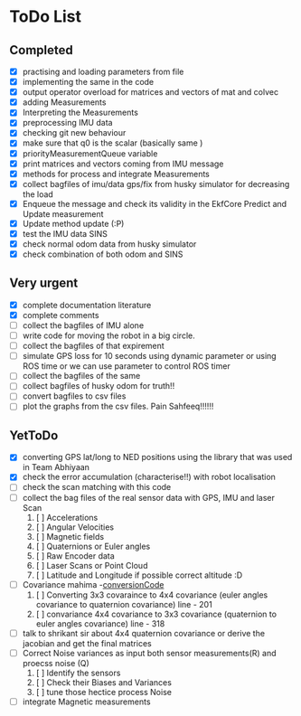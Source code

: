 # ToDo List
## Completed
- [x] practising and loading parameters from file
- [x] implementing the same in the code
- [x] output operator overload for matrices and vectors of mat and colvec
- [x] adding Measurements
- [x] Interpreting the Measurements
- [x] preprocessing IMU data
- [x] checking git new behaviour
- [x] make sure that q0 is the scalar (basically same )
- [x] priorityMeasurementQueue variable
- [x] print matrices and vectors coming from IMU message
- [x] methods for process and integrate Measurements
- [x] collect bagfiles of imu/data gps/fix from husky simulator for decreasing the load
- [x] Enqueue the message and check its validity in the EkfCore Predict and Update measurement
- [x] Update method update (:P)
- [x] test the IMU data SINS
- [x] check normal odom data from husky simulator
- [x] check combination of both odom and SINS

## Very urgent
- [x] complete documentation literature
- [x] complete comments
- [ ] collect the bagfiles of IMU alone
- [ ] write code for moving the robot in a big circle.
- [ ] collect the bagfiles of that expirement
- [ ] simulate GPS loss for 10 seconds using dynamic parameter or using ROS time or we can use parameter to control ROS timer
- [ ] collect the bagfiles of the same
- [ ] collect bagfiles of husky odom for truth!!
- [ ] convert bagfiles to csv files
- [ ] plot the graphs from the csv files. Pain Sahfeeq!!!!!!

## YetToDo
- [x] converting GPS lat/long to NED positions using the library that was used in Team Abhiyaan
- [x] check the error accumulation (characterise!!) with robot localisation
- [ ] check the scan matching with this code
- [ ] collect the bag files of the real sensor data with GPS, IMU and laser Scan
  1. [ ] Accelerations
  1. [ ] Angular Velocities
  1. [ ] Magnetic fields
  1. [ ] Quaternions or Euler angles
  1. [ ] Raw Encoder data
  1. [ ] Laser Scans or Point Cloud
  1. [ ] Latitude and Longitude if possible correct altitude :D
- [ ] Covariance mahima -[conversionCode](http://www.mira-project.org/MIRA-doc/YawPitchRoll_8h_source.html)
  1. [ ] Converting 3x3 covaraince to 4x4 covariance (euler angles covariance to quaternion covariance) line - 201
  1. [ ] convariance 4x4 covariance to 3x3 covariance (quaternion to euler angles covariance) line - 318
- [ ] talk to shrikant sir about 4x4 quaternion covariance or derive the jacobian and get the final matrices
- [ ] Correct Noise variances as input both sensor measurements(R) and proecss noise (Q)
  1. [ ] Identify the sensors
  1. [ ] Check their Biases and Variances
  1. [ ] tune those hectice process Noise
- [ ] integrate Magnetic measurements

